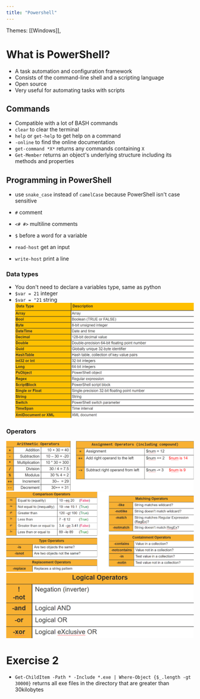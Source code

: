 ```yaml
---
title: "Powershell"
---
```

Themes: [[Windows]], 

# What is PowerShell?
- A task automation and configuration framework
- Consists of the command-line shell and a scripting language
- Open source
- Very useful for automating tasks with scripts

## Commands
- Compatible with a lot of BASH commands
- `clear` to clear the terminal
- `help` or `get-help` to get help on a command
- `-online` to find the online documentation
- `get-command *X*` returns any commands containing `X`
- `Get-Member` returns an object's underlying structure including its methods and properties

## Programming in PowerShell
- use `snake_case` instead of `camelCase` because PowerShell isn't case sensitive
- `#` comment
- `<# #>` multiline comments
- `$` before a word for a variable

- `read-host` get an input
- `write-host` print a line

### Data types
- You don't need to declare a variables type, same as python
- `$var = 21` integer
- `$var = "21` string
![Pasted image 20220708111748.png](images/Pasted%20image%2020220708111748.png)
### Operators
![Pasted image 20220708113925.png](images/Pasted%20image%2020220708113925.png)
![Pasted image 20220708114009.png](images/Pasted%20image%2020220708114009.png)
![Pasted image 20220708114106.png](images/Pasted%20image%2020220708114106.png)


# Exercise 2
- `Get-ChildItem -Path * -Include *.exe | Where-Object {$_.length -gt 30000}` returns all exe files in the directory that are greater than 30kilobytes

